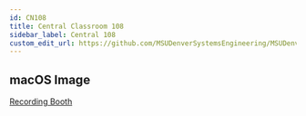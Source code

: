 ```yaml
---
id: CN108
title: Central Classroom 108
sidebar_label: Central 108
custom_edit_url: https://github.com/MSUDenverSystemsEngineering/MSUDenverSystemsEngineering.github.io/edit/source/docs/lab-CN108.md
---
```


## macOS Image
[Recording Booth](image-mac-computerscience.md)
